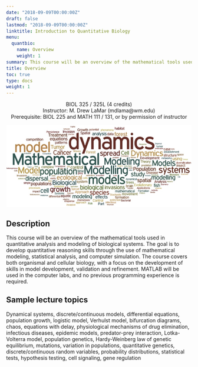 ```yaml
---
date: "2018-09-09T00:00:00Z"
draft: false
lastmod: "2018-09-09T00:00:00Z"
linktitle: Introduction to Quantitative Biology
menu:
  quantbio:
    name: Overview
    weight: 1
summary: This course will be an overview of the mathematical tools used in quantitative analysis and modeling of biological systems. The goal is to develop quantitative reasoning skills through the use of mathematical modeling, statistical analysis, and computer simulation. The course covers both organismal and cellular biology, with a focus on the development of skills in model development, validation and refinement. MATLAB will be used in the computer labs, and no previous programming experience is required.
title: Overview
toc: true
type: docs
weight: 1
---
```


<center>
BIOL 325 / 325L (4 credits)<br>
Instructor: M. Drew LaMar (mdlama@wm.edu)<br>
Prerequisite: BIOL 225 and MATH 111 / 131, or by permission of instructor<br>

![alternative text for search engines](wordcloud.jpg)
</center>

## Description

This course will be an overview of the mathematical tools used in quantitative analysis and modeling of biological systems. The goal is to develop quantitative reasoning skills through the use of mathematical modeling, statistical analysis, and computer simulation. The course covers both organismal and cellular biology, with a focus on the development of skills in model development, validation and refinement. MATLAB will be used in the computer labs, and no previous programming experience is required.

## Sample lecture topics

Dynamical systems, discrete/continuous models, differential equations, population growth, logistic model, Verhulst model, bifurcation diagrams, chaos, equations with delay, physiological mechanisms of drug elimination, infectious diseases, epidemic models, predator-prey interaction, Lotka-Volterra model, population genetics, Hardy-Weinberg law of genetic equilibrium, mutations, variation in populations, quantitative genetics, discrete/continuous random variables, probability distributions, statistical tests, hypothesis testing, cell signaling, gene regulation
